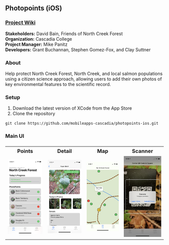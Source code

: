
<h2>Photopoints (iOS)</h2>

<h3><a href="https://github.com/MobileApps-Cascadia/photopoints-ios/wiki">Project Wiki</a></h3>

**Stakeholders:** David Bain, Friends of North Creek Forest<br/>
**Organization:** Cascadia College<br/>
**Project Manager:** Mike Panitz</br>
**Developers:** Grant Buchannan, Stephen Gomez-Fox, and Clay Suttner</br>

<h3>About</h3>
Help protect North Creek Forest, North Creek, and local salmon populations using a citizen science approach, allowing users to add their own photos of key environmental features to the scientific record.

<h3>Setup</h3>

1. Download the latest version of XCode from the App Store
2. Clone the repository
```
git clone https://github.com/mobileapps-cascadia/photopoints-ios.git
```

<h3>Main UI<h3>

<table>
  <tr>
    <th>Points</th>
    <th>Detail</th>
    <th>Map</th>
    <th>Scanner</th>
  </tr>
  <tr>
    <td><img src="https://github.com/MobileApps-Cascadia/photopoints-ios/blob/develop/Documentation/PointsTable-small.PNG" width="175"></td>
    <td><img src="https://github.com/MobileApps-Cascadia/photopoints-ios/blob/develop/Documentation/Detail-small.PNG" width="175"></td>
    <td><img src="https://github.com/MobileApps-Cascadia/photopoints-ios/blob/develop/Documentation/Map-small.PNG" width="175"></td>
    <td><img src="https://github.com/MobileApps-Cascadia/photopoints-ios/blob/develop/Documentation/Scanner-small.PNG" width="175"></td>
  </tr>
</table>
